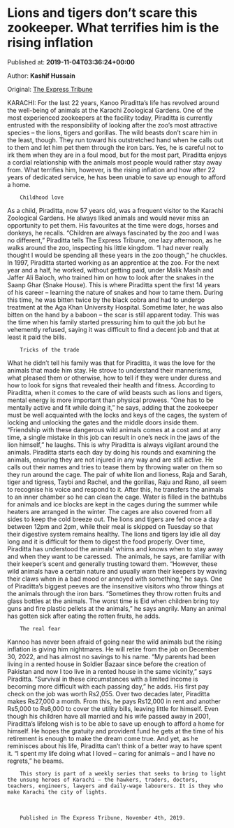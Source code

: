 
# Lions and tigers don’t scare this zookeeper. What terrifies him is the rising inflation

Published at: **2019-11-04T03:36:24+00:00**

Author: **Kashif Hussain**

Original: [The Express Tribune](https://tribune.com.pk/story/2092886/1-lions-tigers-dont-scare-zookeeper-terrifies-rising-inflation/)

KARACHI: For the last 22 years, Kanoo Piraditta’s life has revolved around the well-being of animals at the Karachi Zoological Gardens. One of the most experienced zookeepers at the facility today, Piraditta is currently entrusted with the responsibility of looking after the zoo’s most attractive species – the lions, tigers and gorillas.
The wild beasts don’t scare him in the least, though. They run toward his outstretched hand when he calls out to them and let him pet them through the iron bars. Yes, he is careful not to irk them when they are in a foul mood, but for the most part, Piraditta enjoys a cordial relationship with the animals most people would rather stay away from. What terrifies him, however, is the rising inflation and how after 22 years of dedicated service, he has been unable to save up enough to afford a home.

        Childhood love
      
As a child, Piraditta, now 57 years old, was a frequent visitor to the Karachi Zoological Gardens. He always liked animals and would never miss an opportunity to pet them. His favourites at the time were dogs, horses and donkeys, he recalls. “Children are always fascinated by the zoo and I was no different,” Piraditta tells The Express Tribune, one lazy afternoon, as he walks around the zoo, inspecting his little kingdom. “I had never really thought I would be spending all these years in the zoo though,” he chuckles.
In 1997, Piraditta started working as an apprentice at the zoo. For the next year and a half, he worked, without getting paid, under Malik Masih and Jaffer Ali Baloch, who trained him on how to look after the snakes in the Saanp Ghar (Snake House). This is where Piraditta spent the first 14 years of his career – learning the nature of snakes and how to tame them. During this time, he was bitten twice by the black cobra and had to undergo treatment at the Aga Khan University Hospital. Sometime later, he was also bitten on the hand by a baboon – the scar is still apparent today.
This was the time when his family started pressuring him to quit the job but he vehemently refused, saying it was difficult to find a decent job and that at least it paid the bills.

        Tricks of the trade
      
What he didn’t tell his family was that for Piraditta, it was the love for the animals that made him stay. He strove to understand their mannerisms, what pleased them or otherwise, how to tell if they were under duress and how to look for signs that revealed their health and fitness.
According to Piraditta, when it comes to the care of wild beasts such as lions and tigers, mental energy is more important than physical prowess. “One has to be mentally active and fit while doing it,” he says, adding that the zookeeper must be well acquainted with the locks and keys of the cages, the system of locking and unlocking the gates and the middle doors inside them. “Friendship with these dangerous wild animals comes at a cost and at any time, a single mistake in this job can result in one’s neck in the jaws of the lion himself,” he laughs. This is why Piraditta is always vigilant around the animals.
Piraditta starts each day by doing his rounds and examining the animals, ensuring they are not injured in any way and are still active. He calls out their names and tries to tease them by throwing water on them so they run around the cage. The pair of white lion and lioness, Raja and Sarah, tiger and tigress, Taybi and Rachel, and the gorillas, Raju and Rano, all seem to recognise his voice and respond to it.
After this, he transfers the animals to an inner chamber so he can clean the cage. Water is filled in the bathtubs for animals and ice blocks are kept in the cages during the summer while heaters are arranged in the winter. The cages are also covered from all sides to keep the cold breeze out. The lions and tigers are fed once a day between 12pm and 2pm, while their meal is skipped on Tuesday so that their digestive system remains healthy. The lions and tigers lay idle all day long and it is difficult for them to digest the food properly.
Over time, Piraditta has understood the animals’ whims and knows when to stay away and when they want to be caressed.  The animals, he says, are familiar with their keeper’s scent and generally trusting toward them. “However, these wild animals have a certain nature and usually warn their keepers by waving their claws when in a bad mood or annoyed with something,” he says.
One of Piraditta’s biggest peeves are the insensitive visitors who throw things at the animals through the iron bars. “Sometimes they throw rotten fruits and glass bottles at the animals. The worst time is Eid when children bring toy guns and fire plastic pellets at the animals,” he says angrily. Many an animal has gotten sick after eating the rotten fruits, he adds.

        The real fear
      
Kannoo has never been afraid of going near the wild animals but the rising inflation is giving him nightmares. He will retire from the job on December 30, 2022, and has almost no savings to his name.
“My parents had been living in a rented house in Soldier Bazaar since before the creation of Pakistan and now I too live in a rented house in the same vicinity,” says Piraditta. “Survival in these circumstances with a limited income is becoming more difficult with each passing day,” he adds.
His first pay check on the job was worth Rs2,055. Over two decades later, Piraditta makes Rs27,000 a month. From this, he pays Rs12,000 in rent and another Rs5,000 to Rs6,000 to cover the utility bills, leaving little for himself. Even though his children have all married and his wife passed away in 2001, Piraditta’s lifelong wish is to be able to save up enough to afford a home for himself. He hopes the gratuity and provident fund he gets at the time of his retirement is enough to make the dream come true.
And yet, as he reminisces about his life, Piraditta can’t think of a better way to have spent it. “I spent my life doing what I loved – caring for animals – and I have no regrets,” he beams.
 

        This story is part of a weekly series that seeks to bring to light the unsung heroes of Karachi – the hawkers, traders, doctors, teachers, engineers, lawyers and daily-wage labourers. It is they who make Karachi the city of lights.
      
 

        Published in The Express Tribune, November 4th, 2019.
      
